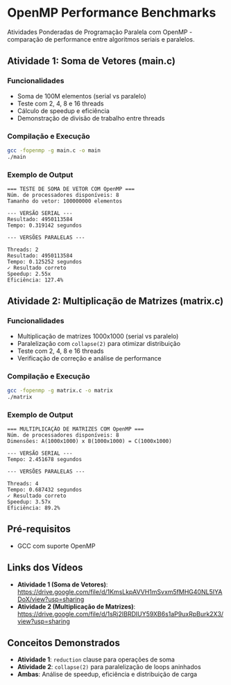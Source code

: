 # OpenMP Performance Benchmarks

Atividades Ponderadas de Programação Paralela com OpenMP - comparação de performance entre algoritmos seriais e paralelos.

## Atividade 1: Soma de Vetores (main.c)

### Funcionalidades
- Soma de 100M elementos (serial vs paralelo)
- Teste com 2, 4, 8 e 16 threads
- Cálculo de speedup e eficiência
- Demonstração de divisão de trabalho entre threads

### Compilação e Execução
```bash
gcc -fopenmp -g main.c -o main
./main
```

### Exemplo de Output
```
=== TESTE DE SOMA DE VETOR COM OpenMP ===
Núm. de processadores disponíveis: 8
Tamanho do vetor: 100000000 elementos

--- VERSÃO SERIAL ---
Resultado: 4950113584
Tempo: 0.319142 segundos

--- VERSÕES PARALELAS ---

Threads: 2
Resultado: 4950113584
Tempo: 0.125252 segundos
✓ Resultado correto
Speedup: 2.55x
Eficiência: 127.4%
```

## Atividade 2: Multiplicação de Matrizes (matrix.c)

### Funcionalidades
- Multiplicação de matrizes 1000x1000 (serial vs paralelo)
- Paralelização com `collapse(2)` para otimizar distribuição
- Teste com 2, 4, 8 e 16 threads
- Verificação de correção e análise de performance

### Compilação e Execução
```bash
gcc -fopenmp -g matrix.c -o matrix
./matrix
```

### Exemplo de Output
```
=== MULTIPLICAÇÃO DE MATRIZES COM OpenMP ===
Núm. de processadores disponíveis: 8
Dimensões: A(1000x1000) x B(1000x1000) = C(1000x1000)

--- VERSÃO SERIAL ---
Tempo: 2.451678 segundos

--- VERSÕES PARALELAS ---

Threads: 4
Tempo: 0.687432 segundos
✓ Resultado correto
Speedup: 3.57x
Eficiência: 89.2%
```

## Pré-requisitos
- GCC com suporte OpenMP

## Links dos Vídeos
- **Atividade 1 (Soma de Vetores)**: https://drive.google.com/file/d/1KmsLkpAVVH1mSvxm5fMHG40NL5IYADoX/view?usp=sharing
- **Atividade 2 (Multiplicação de Matrizes)**: https://drive.google.com/file/d/1sRj2IBRDIUY59XB6s1aP9uxRpBurk2X3/view?usp=sharing

## Conceitos Demonstrados
- **Atividade 1**: `reduction` clause para operações de soma
- **Atividade 2**: `collapse(2)` para paralelização de loops aninhados
- **Ambas**: Análise de speedup, eficiência e distribuição de carga